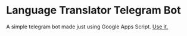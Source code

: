 # Language Translator Telegram Bot

A simple telegram bot made just using Google Apps Script. [Use it.](https://t.me/lingo_translator_bot)